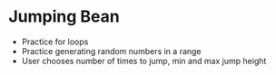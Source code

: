 # Jumping Bean
- Practice for loops
- Practice generating random numbers in a range
- User chooses number of times to jump, min and max jump height
